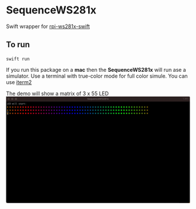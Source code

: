 # SequenceWS281x

Swift wrapper for [rpi-ws281x-swift](https://github.com/apocolipse/rpi-ws281x-swift)

## To run

```
swift run
```

If you run this package on a __mac__ then the __SequenceWS281x__ will run ase a simulator.
Use a terminal with true-color mode for full color simule. You can use [iterm2](https://iterm2.com/downloads.html)

The demo will show a matrix of 3 x 55 LED
<img width="550" src="demo.gif" />
